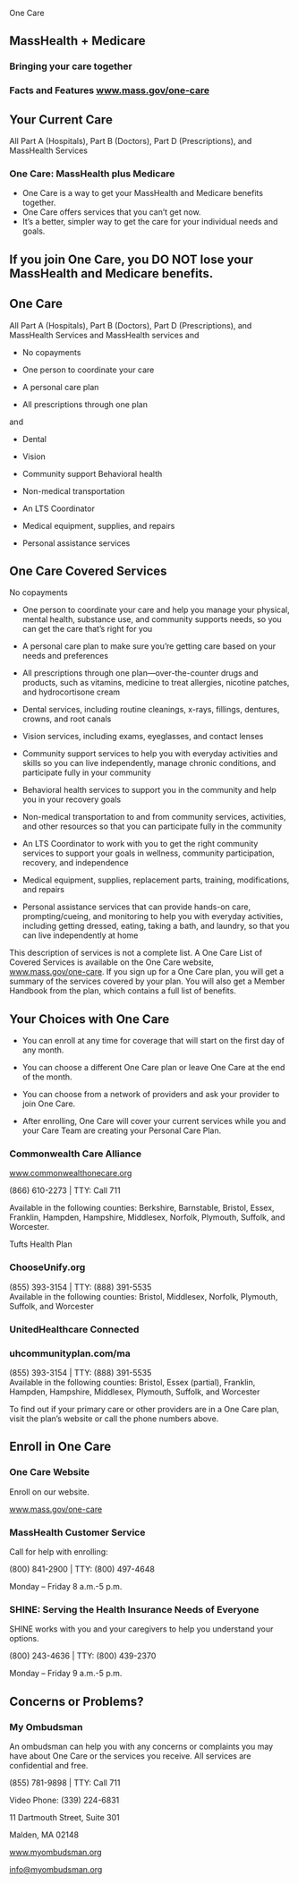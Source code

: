 One Care

## MassHealth \+ Medicare

### Bringing your care together

### Facts and Features www.mass.gov/one-care

## Your Current Care

All Part A (Hospitals), Part B (Doctors), Part D (Prescriptions), and MassHealth Services

### One Care: MassHealth plus Medicare

* One Care is a way to get your MassHealth and Medicare benefits together.  
* One Care offers services that you can’t get now.  
* It’s a better, simpler way to get the care for your individual needs and goals.

## If you join One Care, you DO NOT lose your MassHealth and Medicare benefits.

## One Care

All Part A (Hospitals), Part B (Doctors), Part D (Prescriptions), and MassHealth Services and MassHealth services and 

* No copayments

* One person to coordinate your care

* A personal care plan

* All prescriptions through one plan

and 

* Dental 

* Vision

* Community support Behavioral health

* Non-medical transportation 

* An LTS Coordinator

* Medical equipment, supplies, and repairs

* Personal assistance services

## One Care Covered Services

No copayments

* One person to coordinate your care and help you manage your physical, mental health, substance use, and community supports needs, so you can get the care that’s right for you

* A personal care plan to make sure you’re getting care based on your needs and preferences

* All prescriptions through one plan—over-the-counter drugs and products, such as vitamins, medicine to treat allergies, nicotine patches, and hydrocortisone cream

* Dental services, including routine cleanings, x-rays, fillings, dentures, crowns, and root canals

* Vision services, including exams, eyeglasses, and contact lenses

* Community support services to help you with everyday activities and skills so you can live independently, manage chronic conditions, and participate fully in your community

* Behavioral health services to support you in the community and help you in your recovery goals

* Non-medical transportation to and from community services, activities, and other resources so that you can participate fully in the community

* An LTS Coordinator to work with you to get the right community services to support your goals in wellness, community participation, recovery, and independence

* Medical equipment, supplies, replacement parts, training, modifications, and repairs

* Personal assistance services that can provide hands-on care, prompting/cueing, and monitoring to help you with everyday activities, including getting dressed, eating, taking a bath, and laundry, so that you can live independently at home

This description of services is not a complete list. A One Care List of Covered Services is available   on the One Care website, www.mass.gov/one-care. If you sign up for a One Care plan, you will get a summary of the services covered by your plan. You will also get a Member Handbook from the plan, which contains a full list of benefits.

## Your Choices with One Care

* You can enroll at any time for coverage that will start on the first day of any month.

* You can choose a different One Care plan or leave One Care at the end of the month.

* You can choose from a network of providers and ask your provider to join One Care.

* After enrolling, One Care will cover your current services while you and your Care Team are creating your Personal Care Plan.

### Commonwealth Care Alliance

www.commonwealthonecare.org

(866) 610-2273  |  TTY: Call 711

Available in the following counties: Berkshire, Barnstable, Bristol, Essex, Franklin, Hampden, Hampshire, Middlesex, Norfolk, Plymouth, Suffolk, and Worcester.

Tufts Health Plan

### ChooseUnify.org

(855) 393-3154  | TTY: (888) 391-5535  
Available in the following counties: Bristol, Middlesex, Norfolk, Plymouth, Suffolk, and Worcester

### UnitedHealthcare Connected

### uhcommunityplan.com/ma

(855) 393-3154  | TTY: (888) 391-5535  
Available in the following counties: Bristol, Essex (partial), Franklin, Hampden, Hampshire, Middlesex, Plymouth, Suffolk, and Worcester

To find out if your primary care or other providers are in a One Care plan, visit the plan’s website or call the phone numbers above.

## Enroll in One Care

### One Care Website

Enroll on our website.

www.mass.gov/one-care

### MassHealth Customer Service

Call for help with enrolling:

(800) 841-2900  |  TTY: (800) 497-4648

Monday – Friday 8 a.m.-5 p.m.

### SHINE: Serving the Health Insurance Needs of Everyone

SHINE works with you and your caregivers to help you understand your options.

(800) 243-4636  |  TTY: (800) 439-2370

Monday – Friday 9 a.m.-5 p.m.

## Concerns or Problems?

### My Ombudsman

An ombudsman can help you with any concerns or complaints you may have about One Care or the services you receive. All services are confidential and free.

(855) 781-9898   |   TTY: Call 711

Video Phone: (339) 224-6831

11 Dartmouth Street, Suite 301

Malden, MA 02148

www.myombudsman.org 

info@myombudsman.org